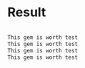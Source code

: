 # Result

```bash

This gem is worth test
This gem is worth test
This gem is worth test
This gem is worth test
```

